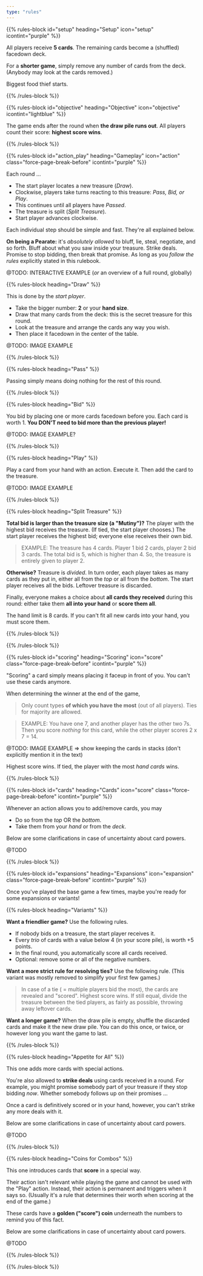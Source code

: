```yaml
---
type: "rules"
---
```


{{% rules-block id="setup" heading="Setup" icon="setup" icontint="purple" %}}

All players receive **5 cards**. The remaining cards become a (shuffled) facedown deck. 

For a **shorter game**, simply remove any number of cards from the deck. (Anybody may look at the cards removed.)

Biggest food thief starts.

{{% /rules-block %}}

{{% rules-block id="objective" heading="Objective" icon="objective" icontint="lightblue" %}}

The game ends after the round when **the draw pile runs out**. All players count their score: **highest score wins**.

{{% /rules-block %}}

{{% rules-block id="action_play" heading="Gameplay" icon="action" class="force-page-break-before" icontint="purple" %}}

Each round ...
* The start player locates a new treasure (*Draw*).
* Clockwise, players take turns reacting to this treasure: *Pass, Bid, or Play*.
* This continues until all players have _Passed_.
* The treasure is split (*Split Treasure*).
* Start player advances clockwise.

Each individual step should be simple and fast. They're all explained below.

**On being a Pearate:** it's *absolutely allowed* to bluff, lie, steal, negotiate, and so forth. Bluff about what you saw inside your treasure. Strike deals. Promise to stop bidding, then break that promise. As long as you *follow the rules* explicitly stated in this rulebook.

@TODO: INTERACTIVE EXAMPLE (_or_ an overview of a full round, globally)

{{% rules-block heading="Draw" %}}

This is done by the _start player_.
* Take the bigger number: **2** or your **hand size**.
* Draw that many cards from the deck: this is the secret treasure for this round. 
* Look at the treasure and arrange the cards any way you wish.
* Then place it facedown in the center of the table.

@TODO: IMAGE EXAMPLE

{{% /rules-block %}}

{{% rules-block heading="Pass" %}}

Passing simply means doing nothing for the rest of this round.

{{% /rules-block %}}

{{% rules-block heading="Bid" %}}

You bid by placing one or more cards facedown before you. Each card is worth 1. **You DON'T need to bid more than the previous player!**

@TODO: IMAGE EXAMPLE?

{{% /rules-block %}}

{{% rules-block heading="Play" %}}

Play a card from your hand with an action. Execute it. Then add the card to the treasure.

@TODO: IMAGE EXAMPLE

{{% /rules-block %}}

{{% rules-block heading="Split Treasure" %}}

**Total bid is larger than the treasure size (a "Mutiny")?** The player with the highest bid receives the treasure. (If tied, the start player chooses.) The start player receives the highest bid; everyone else receives their own bid.

> EXAMPLE: The treasure has 4 cards. Player 1 bid 2 cards, player 2 bid 3 cards. The total bid is 5, which is higher than 4. So, the treasure is entirely given to player 2.

**Otherwise?** Treasure is *divided*. In turn order, each player takes as many cards as they put in, either all from the _top_ or all from the _bottom_. The start player receives all the bids. Leftover treasure is discarded.

Finally, everyone makes a choice about **all cards they received** during this round: either take them **all into your hand** or **score them all**. 

The hand limit is 8 cards. If you can't fit all new cards into your hand, you must score them.

{{% /rules-block %}}

{{% /rules-block %}}

{{% rules-block id="scoring" heading="Scoring" icon="score" class="force-page-break-before" icontint="purple" %}}

"Scoring" a card simply means placing it faceup in front of you. You can't use these cards anymore.

When determining the winner at the end of the game,

> Only count types **of which you have the most** (out of all players). Ties for majority are allowed.

> EXAMPLE: You have one 7, and another player has the other two 7s. Then you score _nothing_ for this card, while the other player scores 2 x 7 = 14.

@TODO: IMAGE EXAMPLE => show keeping the cards in stacks (don't explicitly mention it in the text)

Highest score wins. If tied, the player with the most _hand cards_ wins.

{{% /rules-block %}}

{{% rules-block id="cards" heading="Cards" icon="score" class="force-page-break-before" icontint="purple" %}}

Whenever an action allows you to add/remove cards, you may
* Do so from the _top_ OR the _bottom_.
* Take them from your _hand_ or from the _deck_.

Below are some clarifications in case of uncertainty about card powers.

@TODO


{{% /rules-block %}}

{{% rules-block id="expansions" heading="Expansions" icon="expansion" class="force-page-break-before" icontint="purple" %}}

Once you've played the base game a few times, maybe you're ready for some expansions or variants!

{{% rules-block heading="Variants" %}}

**Want a friendlier game?** Use the following rules.
* If nobody bids on a treasure, the start player receives it.
* Every _trio_ of cards with a value below 4 (in your score pile), is worth +5 points.
* In the final round, you automatically score all cards received.
* Optional: remove some or all of the negative numbers.

**Want a more strict rule for resolving ties?** Use the following rule. (This variant was mostly removed to simplify your first few games.)

> In case of a tie ( = multiple players bid the most), the cards are revealed and "scored". Highest score wins. If still equal, divide the treasure between the tied players, as fairly as possible, throwing away leftover cards.

**Want a longer game?** When the draw pile is empty, shuffle the discarded cards and make it the new draw pile. You can do this once, or twice, or however long you want the game to last.

{{% /rules-block %}}

{{% rules-block heading="Appetite for All" %}}

This one adds more cards with special actions.

You're also allowed to **strike deals** using cards received in a round. For example, you might promise somebody part of your treasure if they stop bidding *now*. Whether somebody follows up on their promises ...

Once a card is definitively scored or in your hand, however, you can't strike any more deals with it.

Below are some clarifications in case of uncertainty about card powers.

@TODO

{{% /rules-block %}}

{{% rules-block heading="Coins for Combos" %}}

This one introduces cards that **score** in a special way. 

Their action isn't relevant while playing the game and cannot be used with the "Play" action. Instead, their action is permanent and triggers when it says so. (Usually it's a rule that determines their worth when scoring at the end of the game.)

These cards have a **golden ("score") coin** underneath the numbers to remind you of this fact.

Below are some clarifications in case of uncertainty about card powers.

@TODO


{{% /rules-block %}}

{{% /rules-block %}}